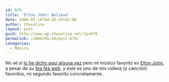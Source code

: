 ```yaml
---
id: 679
title: 'Elton John: Believe'
date: 2006-05-18T04:30:33+02:00
author: Chavalina
layout: post
guid: http://www.wp.chavalina.net/?p=679
permalink: /2006/05/18/post-679/
categories:
  - Música
---
```

No s&eacute; si <a href="http://chavalina.net/archivos.php?patron=elton+john&#038;buscar=busca#listado" target="_blank">lo he dicho aqu&iacute; alguna vez</a> pero mi m&uacute;sico favorito es <a href="http://es.wikipedia.org/wiki/Elton_John" target="_blank">Elton John</a>, a pesar de su <a href="http://www.eltonjohn.com/flash_index.asp" target="_blank">fea fea web</a>, y &eacute;ste es uno de mis v&iacute;deos (y canci&oacute;n) favoritos, mi segundo favorito concretamente.